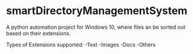 # smartDirectoryManagementSystem
A python automation project for Windows 10, where files an be sorted out based on their extensions.

Types of Extensions supported:
-Text
-Images
-Docs
-Others
